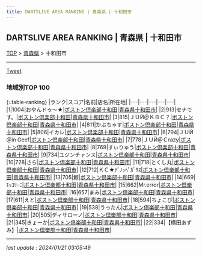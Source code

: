 ```yaml
---
title: DARTSLIVE AREA RANKING | 青森県 | 十和田市
---
```

## DARTSLIVE AREA RANKING | 青森県 | 十和田市

[TOP](/darts/rank/) > [青森県](/darts/rank/青森県/) > 十和田市

___

<a href="https://twitter.com/share?ref_src=twsrc%5Etfw" data-text="DARTSLIVE AREA RANKING | 青森県十和田市" class="twitter-share-button" data-via="DARTSLIVE" data-hashtags="DARTSLIVE" data-related="DARTSLIVE" data-show-count="false">Tweet</a>

### 地域別TOP 100

{:.table-ranking}
|ランク|スコア|名前|店名|所在地|
|---|---|---|---|---|
|1|1004|おやんドゥ～★|<a href="https://search.dartslive.com/jp/shop/875be9989c3b53310d9b047a20a7ba1e">ボストン倶楽部十和田</a>|<a href="/darts/rank/青森県/十和田市">青森県十和田市</a>|
|2|913|セナです。|<a href="https://search.dartslive.com/jp/shop/875be9989c3b53310d9b047a20a7ba1e">ボストン倶楽部十和田</a>|<a href="/darts/rank/青森県/十和田市">青森県十和田市</a>|
|3|815|ＪＵЙ＠ＫＢＣ？|<a href="https://search.dartslive.com/jp/shop/875be9989c3b53310d9b047a20a7ba1e">ボストン倶楽部十和田</a>|<a href="/darts/rank/青森県/十和田市">青森県十和田市</a>|
|4|811|かぶちゃす|<a href="https://search.dartslive.com/jp/shop/875be9989c3b53310d9b047a20a7ba1e">ボストン倶楽部十和田</a>|<a href="/darts/rank/青森県/十和田市">青森県十和田市</a>|
|5|806|イカレ|<a href="https://search.dartslive.com/jp/shop/875be9989c3b53310d9b047a20a7ba1e">ボストン倶楽部十和田</a>|<a href="/darts/rank/青森県/十和田市">青森県十和田市</a>|
|6|794|ＪＵЙ＠in Geef|<a href="https://search.dartslive.com/jp/shop/875be9989c3b53310d9b047a20a7ba1e">ボストン倶楽部十和田</a>|<a href="/darts/rank/青森県/十和田市">青森県十和田市</a>|
|7|778|ＪＵЙ＠Ｃrazy|<a href="https://search.dartslive.com/jp/shop/875be9989c3b53310d9b047a20a7ba1e">ボストン倶楽部十和田</a>|<a href="/darts/rank/青森県/十和田市">青森県十和田市</a>|
|8|769|すぃりゅう|<a href="https://search.dartslive.com/jp/shop/875be9989c3b53310d9b047a20a7ba1e">ボストン倶楽部十和田</a>|<a href="/darts/rank/青森県/十和田市">青森県十和田市</a>|
|9|734|ユジンチャンス|<a href="https://search.dartslive.com/jp/shop/875be9989c3b53310d9b047a20a7ba1e">ボストン倶楽部十和田</a>|<a href="/darts/rank/青森県/十和田市">青森県十和田市</a>|
|10|728|さら|<a href="https://search.dartslive.com/jp/shop/875be9989c3b53310d9b047a20a7ba1e">ボストン倶楽部十和田</a>|<a href="/darts/rank/青森県/十和田市">青森県十和田市</a>|
|11|718|とくし丸|<a href="https://search.dartslive.com/jp/shop/875be9989c3b53310d9b047a20a7ba1e">ボストン倶楽部十和田</a>|<a href="/darts/rank/青森県/十和田市">青森県十和田市</a>|
|12|712|ＫＣ★ﾃﾞﾉｯﾍﾟｶﾞｻｽ|<a href="https://search.dartslive.com/jp/shop/875be9989c3b53310d9b047a20a7ba1e">ボストン倶楽部十和田</a>|<a href="/darts/rank/青森県/十和田市">青森県十和田市</a>|
|13|705|鯨|<a href="https://search.dartslive.com/jp/shop/875be9989c3b53310d9b047a20a7ba1e">ボストン倶楽部十和田</a>|<a href="/darts/rank/青森県/十和田市">青森県十和田市</a>|
|14|669|ﾓｯｺﾘｰﾆ|<a href="https://search.dartslive.com/jp/shop/875be9989c3b53310d9b047a20a7ba1e">ボストン倶楽部十和田</a>|<a href="/darts/rank/青森県/十和田市">青森県十和田市</a>|
|15|662|Mr.error|<a href="https://search.dartslive.com/jp/shop/875be9989c3b53310d9b047a20a7ba1e">ボストン倶楽部十和田</a>|<a href="/darts/rank/青森県/十和田市">青森県十和田市</a>|
|16|657|まみ|<a href="https://search.dartslive.com/jp/shop/875be9989c3b53310d9b047a20a7ba1e">ボストン倶楽部十和田</a>|<a href="/darts/rank/青森県/十和田市">青森県十和田市</a>|
|17|611|えと|<a href="https://search.dartslive.com/jp/shop/875be9989c3b53310d9b047a20a7ba1e">ボストン倶楽部十和田</a>|<a href="/darts/rank/青森県/十和田市">青森県十和田市</a>|
|18|594|ちょこび|<a href="https://search.dartslive.com/jp/shop/875be9989c3b53310d9b047a20a7ba1e">ボストン倶楽部十和田</a>|<a href="/darts/rank/青森県/十和田市">青森県十和田市</a>|
|19|538|うったん|<a href="https://search.dartslive.com/jp/shop/875be9989c3b53310d9b047a20a7ba1e">ボストン倶楽部十和田</a>|<a href="/darts/rank/青森県/十和田市">青森県十和田市</a>|
|20|505|ディサローノ|<a href="https://search.dartslive.com/jp/shop/875be9989c3b53310d9b047a20a7ba1e">ボストン倶楽部十和田</a>|<a href="/darts/rank/青森県/十和田市">青森県十和田市</a>|
|21|345|きょーか|<a href="https://search.dartslive.com/jp/shop/875be9989c3b53310d9b047a20a7ba1e">ボストン倶楽部十和田</a>|<a href="/darts/rank/青森県/十和田市">青森県十和田市</a>|
|22|334|【横田あずみ】|<a href="https://search.dartslive.com/jp/shop/875be9989c3b53310d9b047a20a7ba1e">ボストン倶楽部十和田</a>|<a href="/darts/rank/青森県/十和田市">青森県十和田市</a>|



___

_last update : 2024/01/21 03:05:49_


<script src="https://cdnjs.cloudflare.com/ajax/libs/jquery/3.6.1/jquery.min.js" integrity="sha512-aVKKRRi/Q/YV+4mjoKBsE4x3H+BkegoM/em46NNlCqNTmUYADjBbeNefNxYV7giUp0VxICtqdrbqU7iVaeZNXA==" crossorigin="anonymous" referrerpolicy="no-referrer"></script>
<script src="https://cdnjs.cloudflare.com/ajax/libs/jquery.tablesorter/2.31.3/js/jquery.tablesorter.min.js" integrity="sha512-qzgd5cYSZcosqpzpn7zF2ZId8f/8CHmFKZ8j7mU4OUXTNRd5g+ZHBPsgKEwoqxCtdQvExE5LprwwPAgoicguNg==" crossorigin="anonymous" referrerpolicy="no-referrer"></script>
<link rel="stylesheet" href="https://cdnjs.cloudflare.com/ajax/libs/jquery.tablesorter/2.31.3/css/theme.default.min.css" integrity="sha512-wghhOJkjQX0Lh3NSWvNKeZ0ZpNn+SPVXX1Qyc9OCaogADktxrBiBdKGDoqVUOyhStvMBmJQ8ZdMHiR3wuEq8+w==" crossorigin="anonymous" referrerpolicy="no-referrer" />
<script>
$(function() {
    $(".table-ranking").tablesorter({sortList:[[0, 0]]});
});
</script>

<script async src="https://platform.twitter.com/widgets.js" charset="utf-8"></script>